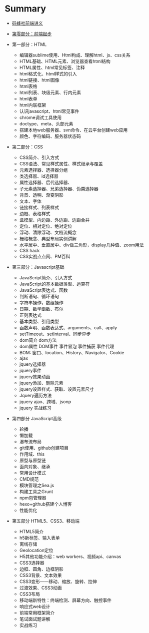 # Summary

* [码蜂社前端讲义](index.md)

* [第零部分：前端起步](start/README.md)
- 第一部分：HTML
	- 编辑器sublime使用、Html构成、理解html、js、css关系
	- HTML基础、HTML元素、浏览器查看html结构
	- HTML属性、html常见标签、注释
	- html格式化、html样式的引入
	- html链接、html图像
	- html表格
	- html列表、块级元素、行内元素
	- html表单
	- html内联框架
	- 认识javascript、html常见事件
	- chrome调试工具使用
	- doctype、meta、头部元素
	- 搭建本地web服务器、svn命令、在云平台创建web应用
	- 颜色、字符编码、服务器状态码

- 第二部分：CSS
	- CSS简介、引入方式
	- CSS语法、常见样式属性、样式继承与覆盖
	- 元素选择器、选择器分组
	- 类选择器、id选择器
	- 属性选择器、后代选择器、
	- 子元素选择器、兄弟选择器、伪类选择器
	- 背景、透明、渐变阴影
	- 文本、字体
	- 链接样式、列表样式
	- 边框、表格样式
	- 盒模型、内边距、外边距、边距合并
	- 定位、相对定位、绝对定位
	- 浮动、清除浮动、文档流概念
	- 栅格概念、典型布局实例讲解
	- 水平居中、垂直居中、div做三角形，display几种值、zoom用法
	- CSS hack
	- CSS实战点点网、PM百科

- 第三部分：Javascript基础
	- JavaScript简介、引入方式
	- JavaScript的基本数据类型、运算符
	- JavaScript表达式、函数
	- 判断语句、循环语句
	- 字符串操作，数组操作
	- 日期、数学函数、布尔
	- 正则表达式
	- 基本类型、引用类型
	- 函数声明、函数表达式、arguments、call、apply
	- setTimeout、setInterval、同步异步
	- dom简介 dom方法
	- dom属性 DOM事件 事件冒泡 事件捕获 事件代理
	- BOM: 窗口、location、History、Navigator、Cookie
	- ajax
	- jquery选择器
	- jquery事件
	- jquery效果动画
	- jquery添加、删除元素
	- jquery设置样式、获取、设置元素尺寸
	- Jquery遍历方法
	- jquery ajax、跨域、jsonp
	- jquery 实战练习


- 第四部分 JavaScript高级
	- 轮播
	- 懒加载
	- 瀑布流布局
	- git使用、github创建项目
	- 作用域、this
	- 原型与原型链
	- 面向对象、继承
	- 常用设计模式
	- CMD规范
	- 模块管理之Sea.js
	- 构建工具之Grunt
	- npm包管理器
	- hexo+github搭建个人博客
	- 性能优化

- 第五部分 HTML5、CSS3、移动端
	- HTML5简介
	- h5新标签、输入表单
	- 离线存储
	- Geolocation定位
	- H5其他功能介绍：web workers、视频api、canvas
	- CSS3选择器
	- 边框、圆角、边框阴影
	- CSS3背景、文本效果
	- CSS3变形——移动、缩放、旋转、拉伸
	- 过渡效果、CSS3动画
	- CSS3布局
	- 移动端新特性：终端检测、屏幕方向、触控事件
	- 响应式web设计
	- 前端常用框架简介
	- 笔试面试题讲解
	- 实战练习